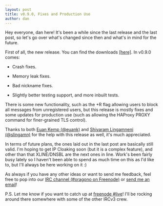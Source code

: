 ```yaml
---
layout: post
title: v0.9.0, Fixes and Production Use
author: dan
---
```

Hey everyone, dan here! It's been a while since the last release and the last post, so let's go over what's changed since then and what's in mind for the future.

First of all, the new release. You can find the downloads [[here]](https://github.com/oragono/oragono/releases/tag/v0.9.0). In v0.9.0 comes:

- Crash fixes.

- Memory leak fixes.

- Bad nickname fixes.

- Slightly better testing support, and more inbuilt tests.

There is some new functionality, such as the +R flag allowing users to block all messages from unregistered users, but this release is mostly fixes and some updates for production use (such as allowing the HAProxy PROXY command for finer-grained TLS control).

Thanks to both [Euan Kemp (@euank)](https://euank.com/) and [Shivaram Lingamneni (@slingamn)](https://cs.stanford.edu/people/slingamn/) for the help with this release as well, it's much appreciated.

In terms of future plans, the ones laid out in the last post are basically still valid. I'm hoping to get IP Cloaking soon (but it is a complex feature), and other than that XLINE/DNSBL are the next ones in line. Work's been fairly busy lately so I haven't been able to spend as much time on this as I'd like to, but I'll always be here working on it :)

As always if you have any other ideas or want to send me feedback, feel free to pop into our <a href="ircs://irc.freenode.net:6697/#oragono">IRC channel (#oragono on Freenode)</a> or [send me an email](mailto:daniel@danieloaks.net)!

P.S. Let me know if you want to catch up at [freenode #live](https://freenode.live)! I'll be rocking around there somewhere with some of the other IRCv3 crew.
